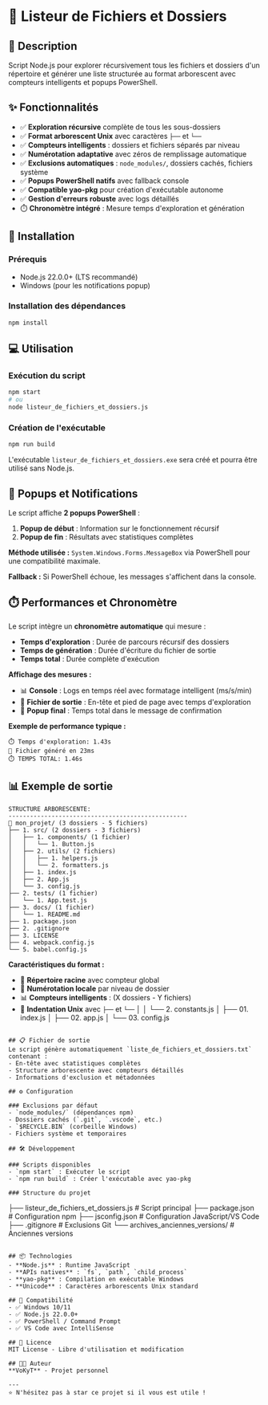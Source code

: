 # 📁 Listeur de Fichiers et Dossiers

## 🎯 Description
Script Node.js pour explorer récursivement tous les fichiers et dossiers d'un répertoire et générer une liste structurée au format arborescent avec compteurs intelligents et popups PowerShell.

## ✨ Fonctionnalités
- ✅ **Exploration récursive** complète de tous les sous-dossiers
- ✅ **Format arborescent Unix** avec caractères `├──` et `└──`
- ✅ **Compteurs intelligents** : dossiers et fichiers séparés par niveau
- ✅ **Numérotation adaptative** avec zéros de remplissage automatique
- ✅ **Exclusions automatiques** : `node_modules/`, dossiers cachés, fichiers système
- ✅ **Popups PowerShell natifs** avec fallback console
- ✅ **Compatible yao-pkg** pour création d'exécutable autonome
- ✅ **Gestion d'erreurs robuste** avec logs détaillés
- ⏱️ **Chronomètre intégré** : Mesure temps d'exploration et génération

## 🚀 Installation

### Prérequis
- Node.js 22.0.0+ (LTS recommandé)
- Windows (pour les notifications popup)

### Installation des dépendances
```bash
npm install
```

## 💻 Utilisation

### Exécution du script
```bash
npm start
# ou
node listeur_de_fichiers_et_dossiers.js
```

### Création de l'exécutable
```bash
npm run build
```

L'exécutable `listeur_de_fichiers_et_dossiers.exe` sera créé et pourra être utilisé sans Node.js.

## 🔔 Popups et Notifications

Le script affiche **2 popups PowerShell** :
1. **Popup de début** : Information sur le fonctionnement récursif
2. **Popup de fin** : Résultats avec statistiques complètes

**Méthode utilisée :** `System.Windows.Forms.MessageBox` via PowerShell pour une compatibilité maximale.

**Fallback :** Si PowerShell échoue, les messages s'affichent dans la console.

## ⏱️ Performances et Chronomètre

Le script intègre un **chronomètre automatique** qui mesure :

- **Temps d'exploration** : Durée de parcours récursif des dossiers
- **Temps de génération** : Durée d'écriture du fichier de sortie  
- **Temps total** : Durée complète d'exécution

**Affichage des mesures :**
- 📊 **Console** : Logs en temps réel avec formatage intelligent (ms/s/min)
- 📄 **Fichier de sortie** : En-tête et pied de page avec temps d'exploration
- 🔔 **Popup final** : Temps total dans le message de confirmation

**Exemple de performance typique :**
```
⏱️ Temps d'exploration: 1.43s
💾 Fichier généré en 23ms  
⏱️ TEMPS TOTAL: 1.46s
```

## 📊 Exemple de sortie
```
STRUCTURE ARBORESCENTE:
--------------------------------------------------
📁 mon_projet/ (3 dossiers - 5 fichiers)
├── 1. src/ (2 dossiers - 3 fichiers)
│   ├── 1. components/ (1 fichier)
│   │   └── 1. Button.js
│   ├── 2. utils/ (2 fichiers)
│   │   ├── 1. helpers.js
│   │   └── 2. formatters.js
│   ├── 1. index.js
│   ├── 2. App.js
│   └── 3. config.js
├── 2. tests/ (1 fichier)
│   └── 1. App.test.js
├── 3. docs/ (1 fichier)
│   └── 1. README.md
├── 1. package.json
├── 2. .gitignore
├── 3. LICENSE
├── 4. webpack.config.js
└── 5. babel.config.js
```

**Caractéristiques du format :**
- 📁 **Répertoire racine** avec compteur global
- 🔢 **Numérotation locale** par niveau de dossier
- 📊 **Compteurs intelligents** : (X dossiers - Y fichiers)
- 🌳 **Indentation Unix** avec `├──` et `└──`
│   │   └── 2. constants.js
│   ├── 01. index.js
│   ├── 02. app.js
│   └── 03. config.js
```

## 📋 Fichier de sortie
Le script génère automatiquement `liste_de_fichiers_et_dossiers.txt` contenant :
- En-tête avec statistiques complètes
- Structure arborescente avec compteurs détaillés
- Informations d'exclusion et métadonnées

## ⚙️ Configuration

### Exclusions par défaut
- `node_modules/` (dépendances npm)
- Dossiers cachés (`.git`, `.vscode`, etc.)
- `$RECYCLE.BIN` (corbeille Windows)
- Fichiers système et temporaires

## 🛠️ Développement

### Scripts disponibles
- `npm start` : Exécuter le script
- `npm run build` : Créer l'exécutable avec yao-pkg

### Structure du projet
```
├── listeur_de_fichiers_et_dossiers.js  # Script principal
├── package.json                        # Configuration npm
├── jsconfig.json                       # Configuration JavaScript/VS Code
├── .gitignore                          # Exclusions Git
└── archives_anciennes_versions/        # Anciennes versions
```

## 📦 Technologies
- **Node.js** : Runtime JavaScript
- **APIs natives** : `fs`, `path`, `child_process`
- **yao-pkg** : Compilation en exécutable Windows
- **Unicode** : Caractères arborescents Unix standard

## 🔧 Compatibilité
- ✅ Windows 10/11
- ✅ Node.js 22.0.0+
- ✅ PowerShell / Command Prompt
- ✅ VS Code avec IntelliSense

## 📄 Licence
MIT License - Libre d'utilisation et modification

## 👨‍💻 Auteur
**VoKyT** - Projet personnel

---
⭐ N'hésitez pas à star ce projet si il vous est utile !
